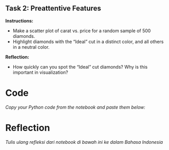 ## Task 2: Preattentive Features

**Instructions:**
- Make a scatter plot of carat vs. price for a random sample of 500 diamonds.
- Highlight diamonds with the “Ideal” cut in a distinct color, and all others in a neutral color.

**Reflection:**
- How quickly can you spot the “Ideal” cut diamonds? Why is this important in visualization?

# Code
_Copy your Python code from the notebook and paste them below:_

# Reflection
_Tulis ulang refleksi dari notebook di bawah ini ke dalam Bahasa Indonesia_
